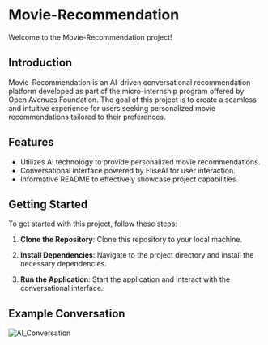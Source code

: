 # Movie-Recommendation

Welcome to the Movie-Recommendation project!

## Introduction

Movie-Recommendation is an AI-driven conversational recommendation platform developed as part of the micro-internship program offered by Open Avenues Foundation. The goal of this project is to create a seamless and intuitive experience for users seeking personalized movie recommendations tailored to their preferences.

## Features

- Utilizes AI technology to provide personalized movie recommendations.
- Conversational interface powered by EliseAI for user interaction.
- Informative README to effectively showcase project capabilities.

## Getting Started

To get started with this project, follow these steps:

1. **Clone the Repository**: Clone this repository to your local machine.
   
2. **Install Dependencies**: Navigate to the project directory and install the necessary dependencies.

3. **Run the Application**: Start the application and interact with the conversational interface.


## Example Conversation

![AI_Conversation](https://github.com/DCampos22/Movie-Recommendation/assets/114826798/7cb8d090-4ab6-4bc6-a4f2-9387469dbfba)

